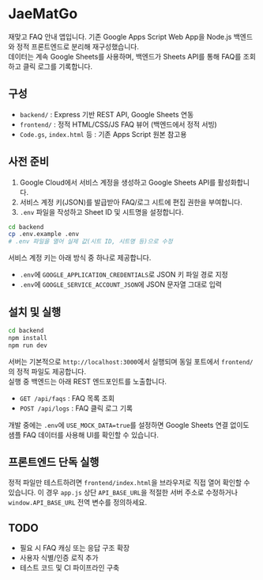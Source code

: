 # JaeMatGo

재맞고 FAQ 안내 앱입니다. 기존 Google Apps Script Web App을 Node.js 백엔드와 정적 프론트엔드로 분리해 재구성했습니다.  
데이터는 계속 Google Sheets를 사용하며, 백엔드가 Sheets API를 통해 FAQ를 조회하고 클릭 로그를 기록합니다.

## 구성
- `backend/` : Express 기반 REST API, Google Sheets 연동
- `frontend/` : 정적 HTML/CSS/JS FAQ 뷰어 (백엔드에서 정적 서빙)
- `Code.gs`, `index.html` 등 : 기존 Apps Script 원본 참고용

## 사전 준비
1. Google Cloud에서 서비스 계정을 생성하고 Google Sheets API를 활성화합니다.
2. 서비스 계정 키(JSON)를 발급받아 FAQ/로그 시트에 편집 권한을 부여합니다.
3. `.env` 파일을 작성하고 Sheet ID 및 시트명을 설정합니다.

```bash
cd backend
cp .env.example .env
# .env 파일을 열어 실제 값(시트 ID, 시트명 등)으로 수정
```

서비스 계정 키는 아래 방식 중 하나로 제공합니다.
- `.env`에 `GOOGLE_APPLICATION_CREDENTIALS`로 JSON 키 파일 경로 지정
- `.env`에 `GOOGLE_SERVICE_ACCOUNT_JSON`에 JSON 문자열 그대로 입력

## 설치 및 실행
```bash
cd backend
npm install
npm run dev
```

서버는 기본적으로 `http://localhost:3000`에서 실행되며 동일 포트에서 `frontend/`의 정적 파일도 제공합니다.  
실행 중 백엔드는 아래 REST 엔드포인트를 노출합니다.
- `GET /api/faqs` : FAQ 목록 조회
- `POST /api/logs` : FAQ 클릭 로그 기록

개발 중에는 `.env`에 `USE_MOCK_DATA=true`를 설정하면 Google Sheets 연결 없이도 샘플 FAQ 데이터를 사용해 UI를 확인할 수 있습니다.

## 프론트엔드 단독 실행
정적 파일만 테스트하려면 `frontend/index.html`을 브라우저로 직접 열어 확인할 수 있습니다. 이 경우 `app.js` 상단 `API_BASE_URL`을 적절한 서버 주소로 수정하거나 `window.API_BASE_URL` 전역 변수를 정의하세요.

## TODO
- 필요 시 FAQ 캐싱 또는 응답 구조 확장
- 사용자 식별/인증 로직 추가
- 테스트 코드 및 CI 파이프라인 구축
